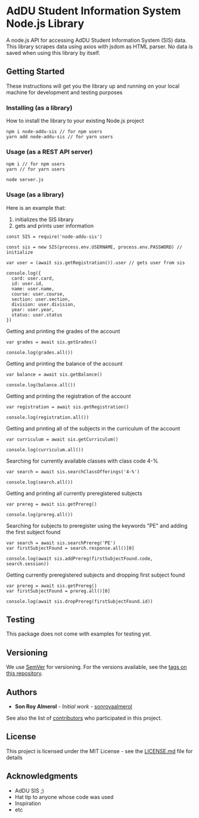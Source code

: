 # AdDU Student Information System Node.js Library

A node.js API for accessing AdDU Student Information System (SIS) data. This library scrapes data using axios with jsdom as HTML parser. No data is saved when using this library by itself.

## Getting Started

These instructions will get you the library up and running on your local machine for development and testing purposes

### Installing (as a library)

How to install the library to your existing Node.js project

```
npm i node-addu-sis // for npm users
yarn add node-addu-sis // for yarn users
```

### Usage (as a REST API server)

```
npm i // for npm users
yarn // for yarn users

node server.js
```

### Usage (as a library)

Here is an example that:
1. initializes the SIS library
2. gets and prints user information

```
const SIS = require('node-addu-sis')

const sis = new SIS(process.env.USERNAME, process.env.PASSWORD) // initialize

var user = (await sis.getRegistration()).user // gets user from sis
  
console.log({
  card: user.card,
  id: user.id,
  name: user.name,
  course: user.course,
  section: user.section,
  division: user.division,
  year: user.year,
  status: user.status
})

```

Getting and printing the grades of the account

```
var grades = await sis.getGrades()

console.log(grades.all())

```

Getting and printing the balance of the account

```
var balance = await sis.getBalance()

console.log(balance.all())

```

Getting and printing the registration of the account

```
var registration = await sis.getRegistration()

console.log(registration.all())

```

Getting and printing all of the subjects in the curriculum of the account

```
var curriculum = await sis.getCurriculum()

console.log(curriculum.all())

```

Searching for currently available classes with class code 4-%

```
var search = await sis.searchClassOfferings('4-%')

console.log(search.all())

```

Getting and printing all currently preregistered subjects

```
var prereg = await sis.getPrereg()

console.log(prereg.all())

```

Searching for subjects to preregister using the keywords "PE" and adding the first subject found

```
var search = await sis.searchPrereg('PE')
var firstSubjectFound = search.response.all()[0]

console.log(await sis.addPrereg(firstSubjectFound.code, search.session))

```

Getting currently preregistered subjects and dropping first subject found

```
var prereg = await sis.getPrereg()
var firstSubjectFound = prereg.all()[0]

console.log(await sis.dropPrereg(firstSubjectFound.id))

```

## Testing

This package does not come with examples for testing yet.

## Versioning

We use [SemVer](http://semver.org/) for versioning. For the versions available, see the [tags on this repository](https://github.com/sonroyaalmerol/node-addu-sis/tags). 

## Authors

* **Son Roy Almerol** - *Initial work* - [sonroyaalmerol](https://github.com/sonroyaalmerol)

See also the list of [contributors](https://github.com/sonroyaalmerol/node-addu-sis/contributors) who participated in this project.

## License

This project is licensed under the MIT License - see the [LICENSE.md](LICENSE.md) file for details

## Acknowledgments

* AdDU SIS ;)
* Hat tip to anyone whose code was used
* Inspiration
* etc
